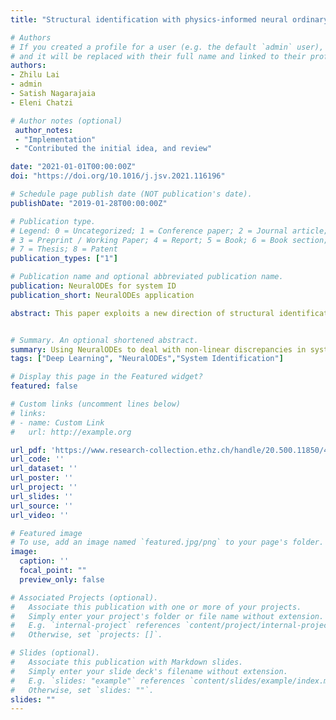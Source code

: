 ```yaml
---
title: "Structural identification with physics-informed neural ordinary differential equations"

# Authors
# If you created a profile for a user (e.g. the default `admin` user), write the username (folder name) here 
# and it will be replaced with their full name and linked to their profile.
authors:
- Zhilu Lai
- admin
- Satish Nagarajaia
- Eleni Chatzi

# Author notes (optional)
 author_notes:
 - "Implementation"
 - "Contributed the initial idea, and review"

date: "2021-01-01T00:00:00Z"
doi: "https://doi.org/10.1016/j.jsv.2021.116196"

# Schedule page publish date (NOT publication's date).
publishDate: "2019-01-28T00:00:00Z"

# Publication type.
# Legend: 0 = Uncategorized; 1 = Conference paper; 2 = Journal article;
# 3 = Preprint / Working Paper; 4 = Report; 5 = Book; 6 = Book section;
# 7 = Thesis; 8 = Patent
publication_types: ["1"]

# Publication name and optional abbreviated publication name.
publication: NeuralODEs for system ID
publication_short: NeuralODEs application

abstract: This paper exploits a new direction of structural identification by means of Neural Ordinary Differential Equations (Neural ODEs), particularly constrained by domain knowledge, such as structural dynamics, thus forming Physics-informed Neural ODEs, aiming at governing equations discovery/approximation. Structural identification problems often entail complex setups featuring high-dimensionality, or stiff ODEs, which pose difficulties in the training and learning of conventional data-driven algorithms who seek to unveil the governing dynamics of a system of interest. In this work, Neural ODEs are re-casted as a two-level representation involving a physics-informed term, that stems from possible prior knowledge of a dynamical system, and a discrepancy term, captured by means of a feed-forward neural network. The re-casted format is highly adaptive and flexible to structural monitoring problems, such as linear/nonlinear structural identification, model updating, structural damage detection, driving force identification, etc. As an added step, for inferring an explainable model, we propose the adoption of sparse identification of nonlinear dynamical systems as an additional tool to distill closed-form expressions for the trained nets, that embed a more straightforward engineering interpretation. We demonstrate the framework on a series of numerical and experimental examples, with the latter pertaining to a structural system featuring highly nonlinear behavior, which is successfully learned by the proposed framework. The proposed structural identification with Physics-informed Neural ODEs comes with the benefits of direct approximation of the governing dynamics, and a versatile and flexible framework for discrepancy modeling in structural identification problems.


# Summary. An optional shortened abstract.
summary: Using NeuralODEs to deal with non-linear discrepancies in system identification.
tags: ["Deep Learning", "NeuralODEs","System Identification"]

# Display this page in the Featured widget?
featured: false 

# Custom links (uncomment lines below)
# links:
# - name: Custom Link
#   url: http://example.org

url_pdf: 'https://www.research-collection.ethz.ch/handle/20.500.11850/488395'
url_code: ''
url_dataset: ''
url_poster: ''
url_project: ''
url_slides: ''
url_source: ''
url_video: ''

# Featured image
# To use, add an image named `featured.jpg/png` to your page's folder. 
image:
  caption: ''
  focal_point: ""
  preview_only: false

# Associated Projects (optional).
#   Associate this publication with one or more of your projects.
#   Simply enter your project's folder or file name without extension.
#   E.g. `internal-project` references `content/project/internal-project/index.md`.
#   Otherwise, set `projects: []`.

# Slides (optional).
#   Associate this publication with Markdown slides.
#   Simply enter your slide deck's filename without extension.
#   E.g. `slides: "example"` references `content/slides/example/index.md`.
#   Otherwise, set `slides: ""`.
slides: ""
---
```

